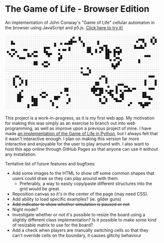 # The Game of Life - Browser Edition
An implementation of John Conway's "Game of Life" cellular automaton in the browser using JavaScript and p5.js.
[Click here to try it!](https://zgell.github.io/game-of-life-js/)

![A screenshot of the Game of Life](./img/teaser.png)

This project is a work-in-progress, as it is my first web app. My motivation for making this was simply as an exercise to branch out into web programming, as well as improve upon a previous project of mine.
I have made [an implementation of the Game of Life in Python](https://github.com/Zgell/game-of-life-python), but I always felt that it wasn't interactive enough. I plan on making this version far more interactive and enjoyable for the user to play around with. I also want to host this app online through GitHub Pages so that anyone can use it without any installation.

Tentative list of future features and bugfixes:
- Add some images to the HTML to show off some common shapes that users could draw so they can play around with them.
    - Preferably, a way to easily copy/paste different structures into the grid would be great.
- Reposition canvas so it's in the center of the page (may need CSS).
- Add ability to load specific examples? (ie. glider guns)
- ~~Add indicator to show whether simulation is paused or not~~
- Night mode?
- Investigate whether or not it's possible to resize the board using a slightly different class implementation? Is it possible to make some kind of resizable matrix to use for the board?
- Add a check when players are manually switching cells so that they can't override cells on the boundary, it causes glitchy behaviour